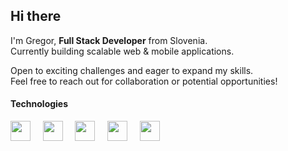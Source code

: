 ## Hi there
I'm Gregor, <b>Full Stack Developer</b> from Slovenia.
<br/>
Currently building scalable web & mobile applications.

Open to exciting challenges and eager to expand my skills.
<br/>
Feel free to reach out for collaboration or potential opportunities!

#### Technologies
<div>
   <img src="https://upload.wikimedia.org/wikipedia/commons/thumb/4/4c/Typescript_logo_2020.svg/1200px-Typescript_logo_2020.svg.png" width="32px" height="32px"/>
   &nbsp&nbsp&nbsp
  <img src="https://d2nir1j4sou8ez.cloudfront.net/wp-content/uploads/2021/12/nextjs-boilerplate-logo.png" width="32px" height="32px"/>
    &nbsp&nbsp&nbsp
  <img src="https://docs.nestjs.com/assets/logo-small.svg" width="32px" height="32px"/>
    &nbsp&nbsp&nbsp
     <img src="https://brandslogos.com/wp-content/uploads/images/large/python-logo.png" width="32px" height="32px"/>
        &nbsp&nbsp&nbsp
       <img src="https://cdn.worldvectorlogo.com/logos/golang-1.svg" width="32px" height="32px"/>
    &nbsp&nbsp&nbsp
</div>
